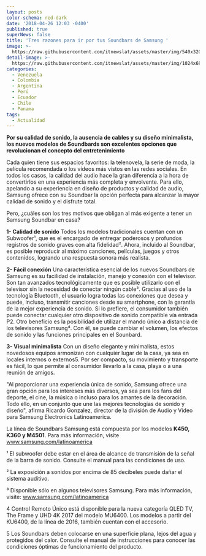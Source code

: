 ```yaml
---
layout: posts
color-schema: red-dark
date: '2018-04-26 12:03 -0400'
published: true
superNews: false
title: 'Tres razones para ir por tus Soundbars de Samsung '
image: >-
  https://raw.githubusercontent.com/itnewslat/assets/master/img/540x320/Samsung-m450-p.jpg
detail-image: >-
  https://raw.githubusercontent.com/itnewslat/assets/master/img/1024x680/Samsung-m450-g.jpg
categories:
  - Venezuela
  - Colombia
  - Argentina
  - Perú
  - Ecuador
  - Chile
  - Panama
tags:
  - Actualidad
---
```


**Por su calidad de sonido, la ausencia de cables y su diseño minimalista, los nuevos modelos de Soundbards son excelentes opciones que revolucionan el concepto del entretenimiento**

Cada quien tiene sus espacios favoritos: la telenovela, la serie de moda, la película recomendada o los vídeos más vistos en las redes sociales. En todos los casos, la calidad del audio hace la gran diferencia a la hora de convertirlos en una experiencia más completa y envolvente. Para ello, apelando a su experiencia en diseño de productos y calidad de audio, Samsung ofrece con su Soundbar la opción perfecta para alcanzar la mayor calidad de sonido y el disfrute total.

Pero, ¿cuáles son los tres motivos que obligan al más exigente a tener un Samsung Soundbar en casa?
 
**1- Calidad de sonido**
Todos los modelos tradicionales cuentan con un Subwoofer¹, que es el encargado de entregar poderosos y profundos registros de sonido graves con alta fidelidad². Ahora, incluido al Soundbar, es posible reproducir al máximo canciones, películas, juegos y otros contenidos, logrando una respuesta sonora más realista.
 
**2- Fácil conexión**
Una característica esencial de los nuevos Soundbars de Samsung es su facilidad de instalación, manejo y conexión con el televisor. Son tan avanzados tecnológicamente que es posible utilizarlo con el televisor sin la necesidad de conectar ningún cable³. Gracias al uso de la tecnología Bluetooth, el usuario logra todas las conexiones que desea y puede, incluso, transmitir canciones desde su smartphone, con la garantía de la mejor experiencia de sonido. Si lo prefiere, el consumidor también puede conectar cualquier otro dispositivo de sonido compatible vía entrada P2. Otro beneficio es la posibilidad de utilizar el mando único a distancia de los televisores Samsung⁴. Con él, se puede cambiar el volumen, los efectos de sonido y las funciones principales en el Sounbard. 
 
**3- Visual minimalista**
Con un diseño elegante y minimalista, estos novedosos equipos armonizan con cualquier lugar de la casa, ya sea en locales internos o externos5. Por ser compacto, su movimiento y transporte es fácil, lo que permite al consumidor llevarlo a la casa, playa o a una reunión de amigos.
 
"Al proporcionar una experiencia única de sonido, Samsung ofrece una gran opción para los intereses más diversos, ya sea para los fans del deporte, el cine, la música o incluso para los amantes de la decoración. Todo ello, en un conjunto que une las mejores tecnologías de sonido y diseño", afirma Ricardo Gonzalez, director de la división de Audio y Video para Samsung Electronics Latinoamerica. 

La línea de Soundbars Samsung está compuesta por los modelos **K450, K360 y M4501**. Para más información, visite www.samsung.com/latinoamerica 
 

¹ El subwoofer debe estar en el área de alcance de transmisión de la señal de la barra de sonido. Consulte el manual para las condiciones de uso.
 
² La exposición a sonidos por encima de 85 decibeles puede dañar el sistema auditivo.
 
³ Disponible sólo en algunos televisores Samsung. Para más información, visite: www.samsung.com/latinoamerica 
 
4 Control Remoto Único está disponible para la nueva categoría QLED TV, The Frame y UHD 4K 2017 del modelo MU6400. Los modelos a partir del KU6400, de la línea de 2016, también cuentan con el accesorio.
 
5 Los Soundbars deben colocarse en una superficie plana, lejos del agua y protegidos del calor. Consulte el manual de instrucciones para conocer las condiciones óptimas de funcionamiento del producto.


